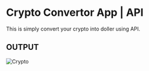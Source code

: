 # Crypto Convertor App | API
 
 This is simply convert your crypto into doller using API.

## OUTPUT
![Crypto](https://user-images.githubusercontent.com/90972632/175447868-706a2c08-daf0-48cd-9465-99ccc5cea902.gif)

